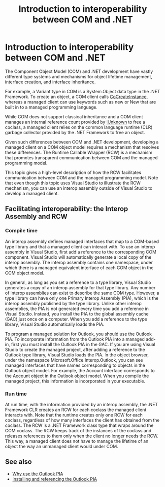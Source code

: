 ﻿---
title: Introduction to interoperability between COM and .NET
TOCTitle: Introduction to interoperability between COM and .NET
ms:assetid: 6b2d099a-ec6f-4099-aaf6-e61003fe5a32
ms:contentKeyID: 55119776
ms.date: 07/24/2014
mtps_version: v=office.15
---

# Introduction to interoperability between COM and .NET

The Component Object Model (COM) and .NET development have vastly different type systems and mechanisms for object lifetime management, interface creation, and interface inheritance. 

For example, a Variant type in COM is a System.Object data type in the .NET Framework. To create an object, a COM client calls [CoCreateInstance](https://docs.microsoft.com/windows/desktop/api/combaseapi/nf-combaseapi-cocreateinstance), whereas a managed client can use keywords such as new or New that are built in to a managed programming language. 

While COM does not support classical inheritance and a COM client manages an internal reference count provided by [IUnknown](https://docs.microsoft.com/windows/desktop/api/unknwn/nn-unknwn-iunknown) to free a coclass, a managed client relies on the common language runtime (CLR) garbage collector provided by the .NET Framework to free an object. 

Given such differences between COM and .NET development, developing a managed client on a COM object model requires a mechanism that resolves these differences. The Runtime Callable Wrapper (RCW) is a mechanism that promotes transparent communication between COM and the managed programming model.

This topic gives a high-level description of how the RCW facilitates communication between COM and the managed programming model. Note that even though this topic uses Visual Studio to illustrate the RCW mechanism, you can use an interop assembly outside of Visual Studio to develop a managed client.

## Facilitating interoperability: the Interop Assembly and RCW

### Compile time

An interop assembly defines managed interfaces that map to a COM-based type library and that a managed client can interact with. To use an interop assembly in Visual Studio, first add a reference to the corresponding COM component. Visual Studio will automatically generate a local copy of the interop assembly. The interop assembly contains one namespace, under which there is a managed equivalent interface of each COM object in the COM object model. 

<!--no figure! 

Figure 1 illustrates a managed client that wants to use a COM type library that defines coclass X. The managed client calls class X, which is the managed equivalent interface for coclass X, as defined in the interop assembly. At compile time, the managed project is compiled with information about class X from the interop assembly.

Figure 1. A managed application compiled with an interop assembly that interoperates with an unmanaged type library
-->
  

In general, as long as you set a reference to a type library, Visual Studio generates a copy of an interop assembly for that type library. Any number of interop assemblies can exist to describe the same COM type. However, a type library can have only one Primary Interop Assembly (PIA), which is the interop assembly published by the type library. Unlike other interop assemblies, the PIA is not generated every time you add a reference in Visual Studio. Instead, you install the PIA to the global assembly cache (GAC) just once on a computer. When you add a reference to the type library, Visual Studio automatically loads the PIA.

To program a managed solution for Outlook, you should use the Outlook PIA. To incorporate information from the Outlook PIA into a managed add-in, first you must install the Outlook PIA in the GAC. If you are using Visual Studio to create the managed project, after adding a reference to the Outlook type library, Visual Studio loads the PIA. In the object browser, under the namespace Microsoft.Office.Interop.Outlook, you can see managed interfaces that have names corresponding to objects in the Outlook object model. For example, the Account interface corresponds to the Account object in the Outlook object model. When you compile the managed project, this information is incorporated in your executable.

### Run time

At run time, with the information provided by an interop assembly, the .NET Framework CLR creates an RCW for each coclass the managed client interacts with. Note that the runtime creates only one RCW for each coclass, regardless of how many interfaces the client has obtained from the coclass. The RCW is a .NET Framework class type that wraps around the COM coclass. The RCW keeps track of the instances of the coclass and releases references to them only when the client no longer needs the RCW. This way, a managed client does not have to manage the lifetime of an object the way an unmanaged client would under COM.

<!-- No figure! 

Figure 2 illustrates an RCW intercepting an API call from a managed client at run time, and using information from the interop assembly, transparently mapping the call to the corresponding API in the COM coclass. The following process describes how this happens:

1.  The managed client calls method A' of class X' as defined in the interop assembly for a COM type library.

2.  If an RCW does not yet exist for class X', the .NET Framework runtime uses information from the interop assembly and creates an RCW for class X'.

3.  The RCW intercepts the call to method A', translates the arguments into corresponding COM types, and invokes method A of coclass X as defined in the COM type library.

Figure 2. An RCW intercepts a call from a managed executable and maps it to a coclass in an unmanaged type library
-->
  

## See also

- [Why use the Outlook PIA](why-use-the-outlook-pia.md)
- [Installing and referencing the Outlook PIA](installing-and-referencing-the-outlook-pia.md)

